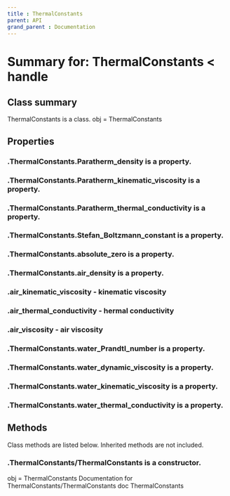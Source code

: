 ```yaml
---
title : ThermalConstants
parent: API
grand_parent : Documentation
---
```

# Summary for: **ThermalConstants**  < handle

## Class summary

ThermalConstants is a class.
obj = ThermalConstants

## Properties

### .ThermalConstants.**Paratherm_density** is a property.

### .ThermalConstants.**Paratherm_kinematic_viscosity** is a property.

### .ThermalConstants.**Paratherm_thermal_conductivity** is a property.

### .ThermalConstants.**Stefan_Boltzmann_constant** is a property.

### .ThermalConstants.**absolute_zero** is a property.

### .ThermalConstants.**air_density** is a property.

### .**air_kinematic_viscosity** - kinematic viscosity

### .**air_thermal_conductivity** - hermal conductivity

### .**air_viscosity** - air viscosity

### .ThermalConstants.**water_Prandtl_number** is a property.

### .ThermalConstants.**water_dynamic_viscosity** is a property.

### .ThermalConstants.**water_kinematic_viscosity** is a property.

### .ThermalConstants.**water_thermal_conductivity** is a property.


## Methods

Class methods are listed below. Inherited methods are not included.

### .**ThermalConstants**/ThermalConstants is a constructor.
obj = ThermalConstants
Documentation for ThermalConstants/ThermalConstants
doc ThermalConstants



